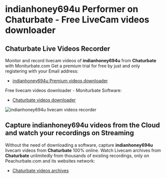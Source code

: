 # indianhoney694u Performer on Chaturbate - Free LiveCam videos downloader

## Chaturbate Live Videos Recorder

Monitor and record livecam videos of **indianhoney694u** from **Chaturbate** with Moniturbate.com
Get a premium trial for free by just and only registering with your Email address:
* [indianhoney694u Premium videos downloader](https://moniturbate.com/request-demo-licence-key.html)

Free livecam videos downloader - Moniturbate Software:
* [Chaturbate videos downloader](https://moniturbate.com/moniturbate-download-software.html)

![indianhoney694u livecam videos recorder](https://peachurnet.com/templates/moniturbate-software.png)


## Capture indianhoney694u videos from the Cloud and watch your recordings on Streaming

Without the need of downloading a software, capture **indianhoney694u** livecam videos from **Chaturbate** 100% online.
Watch Livecam archives from **Chaturbate** unlimitedly from thousands of existing recordings, only on Peachurbate.com and its websites network:
* [Chaturbate videos archives](https://peachurnet.com/)